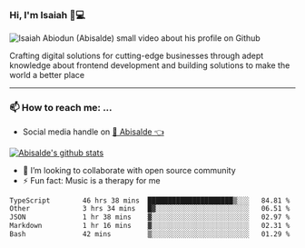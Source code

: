 ### Hi, I'm Isaiah 🌻💻

<img src="https://res.cloudinary.com/abisalde/image/upload/c_scale,h_311,w_816/v1616039512/Abisalde_github.gif" alt="Isaiah Abiodun (Abisalde) small video about his profile on Github">

Crafting digital solutions for cutting-edge businesses through adept knowledge about frontend development and building solutions to make the world a better place
<hr>

### 📫 How to reach me: ...
- Social media handle on <a href="https://twitter.com/abisalde">🔔  Abisalde   👈</a>


[![Abisalde's github stats](https://github-readme-stats.vercel.app/api?username=abisalde)](https://github.com/abisalde/github-readme-stats)

- 👯 I’m looking to collaborate with open source community
- ⚡ Fun fact: Music is a therapy for me


<!--
**abisalde/Abisalde** is a ✨ _special_ ✨ repository because its `README.md` (this file) appears on your GitHub profile.

Here are some ideas to get you started:


- 👯 I’m looking to collaborate with open source community
- 🤔 I’m looking for help with ...
- 💬 Ask me about ...
- 📫 How to reach me: ...
- 😄 Pronouns: ...
- ⚡ Fun fact: ...
-->

<!--START_SECTION:waka-->

```txt
TypeScript        46 hrs 38 mins  █████████████████████▒░░░   84.81 %
Other             3 hrs 34 mins   █▓░░░░░░░░░░░░░░░░░░░░░░░   06.51 %
JSON              1 hr 38 mins    ▓░░░░░░░░░░░░░░░░░░░░░░░░   02.97 %
Markdown          1 hr 16 mins    ▓░░░░░░░░░░░░░░░░░░░░░░░░   02.31 %
Bash              42 mins         ▒░░░░░░░░░░░░░░░░░░░░░░░░   01.29 %
```

<!--END_SECTION:waka-->

